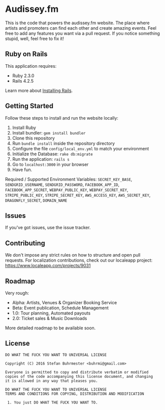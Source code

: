 Audissey.fm
================

This is the code that powers the audissey.fm website. The place where artists and promoters can find each other and create amazing events. Feel free to add any features you want via a pull request. If you notice something stupid, well, feel free to fix it!

Ruby on Rails
-------------

This application requires:

- Ruby 2.3.0
- Rails 4.2.5

Learn more about [Installing Rails](http://railsapps.github.io/installing-rails.html).

Getting Started
---------------

Follow these steps to install and run the website locally:

1. Install Ruby
2. Install bundler: `gem install bundler`
3. Clone this repository
4. Run `bundle install` inside the repository directory
5. Configure the file `config/local_env.yml` to match your environment
6. Initialize the Database: `rake db:migrate`
7. Run the application: `rails s`
8. Go to `localhost:3000` in your browser
9. Have fun.

Required / Supported Environment Variables: `SECRET_KEY_BASE`, `SENDGRID_USERNAME`, `SENDGRID_PASSWORD`, `FACEBOOK_APP_ID`, `FACEBOOK_APP_SECRET`, `WEBPAY_PUBLIC_KEY`, `WEBPAY_SECRET_KEY`, `STRIPE_PUBLIC_KEY`, `STRIPE_SECRET_KEY`, `AWS_ACCESS_KEY`, `AWS_SECRET_KEY`, `DRAGONFLY_SECRET`, `DOMAIN_NAME`


Issues
-------------

If you've got issues, use the issue tracker.

Contributing
------------

We don't impose any strict rules on how to structure and open pull requests. For localization contributions, check out our localeapp project: https://www.localeapp.com/projects/9031

Roadmap
-------

Very rough:

* Alpha: Artists, Venues & Organizer Booking Service
* Beta: Event publication, Schedule Management
* 1.0: Tour planning, Automated payouts
* 2.0: Ticket sales & Music Downloads

More detailed roadmap to be available soon.

License
-------

    DO WHAT THE FUCK YOU WANT TO UNIVERSAL LICENSE

    Copyright (C) 2016 Stefan Buhrmester <buhrmi@gmail.com>

    Everyone is permitted to copy and distribute verbatim or modified
    copies of the code accompanying this license document, and changing
    it is allowed in any way that pleases you.

    DO WHAT THE FUCK YOU WANT TO UNIVERSAL LICENSE
    TERMS AND CONDITIONS FOR COPYING, DISTRIBUTION AND MODIFICATION

     1. You just DO WHAT THE FUCK YOU WANT TO.
